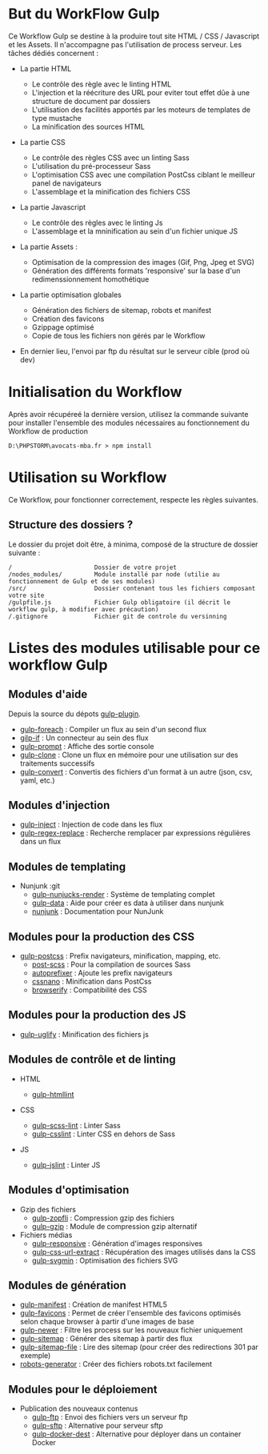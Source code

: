 # But du WorkFlow Gulp

Ce Workflow Gulp se destine à la produire tout site HTML / CSS / Javascript et les Assets.
Il n'accompagne pas l'utilisation de process serveur. Les tâches dédiés concernent :

* La partie HTML
  - Le contrôle des règle avec le linting HTML
  - L'injection et la réécriture des URL pour eviter tout effet dûe à une structure de document par dossiers
  - L'utilisation des facilités apportés par les moteurs de templates de type mustache
  - La minification des sources HTML

* La partie CSS
  - Le contrôle des règles CSS avec un linting Sass
  - L'utilisation du pré-processeur Sass
  - L'optimisation CSS avec une compilation PostCss ciblant le meilleur panel de navigateurs
  - L'assemblage et la minification des fichiers CSS
  
* La partie Javascript
  - Le contrôle des règles avec le linting Js
  - L'assemblage et la mninification au sein d'un fichier unique JS 

* La partie Assets :
  - Optimisation de la compression des images (Gif, Png, Jpeg et SVG)
  - Génération des différents formats 'responsive' sur la base d'un redimenssionnement homothétique

* La partie optimisation globales
  - Génération des fichiers de sitemap, robots et manifest
  - Création des favicons
  - Gzippage optimisé
  - Copie de tous les fichiers non gérés par le Workflow

* En dernier lieu, l'envoi par ftp du résultat sur le serveur cible (prod où dev)

# Initialisation du Workflow

Après avoir récupéreé la dernière version, utilisez la commande suivante pour installer l'ensemble des modules
nécessaires au fonctionnement du Workflow de production

```
D:\PHPSTORM\avocats-mba.fr > npm install
```

# Utilisation su Workflow

Ce Workflow, pour fonctionner correctement, respecte les règles suivantes.

## Structure des dossiers ?

Le dossier du projet doit être, à minima, composé de la structure de dossier suivante :

```
/                       Dossier de votre projet
/nodes_modules/         Module installé par node (utilie au fonctionnement de Gulp et de ses modules)
/src/                   Dossier contenant tous les fichiers composant votre site
/gulpfile.js            Fichier Gulp obligatoire (il décrit le workflow gulp, à modifier avec précaution)
/.gitignore             Fichier git de controle du versinning
```

# Listes des modules utilisable pour ce workflow Gulp

## Modules d'aide

Depuis la source du dépots [gulp-plugin](http://gulpjs.com/plugins/).

* [gulp-foreach](https://www.npmjs.com/package/gulp-foreach/) : Compiler un flux au sein d'un second flux
* [gilp-if](https://www.npmjs.com/package/gulp-if/) : Un connecteur au sein des flux
* [gulp-prompt](https://www.npmjs.com/package/gulp-prompt/) : Affiche des sortie console
* [gulp-clone](https://www.npmjs.com/package/gulp-clone/) : Clone un flux en mémoire pour une utilisation 
sur des traitements successifs
* [gulp-convert](https://www.npmjs.com/package/gulp-convert/) : Convertis des fichiers d'un format 
à un autre (json, csv, yaml, etc.)

## Modules d'injection

* [gulp-inject](https://www.npmjs.com/package/gulp-inject/) : Injection de code dans les flux
* [gulp-regex-replace](https://www.npmjs.com/package/gulp-regex-replace/) : Recherche remplacer par 
expressions régulières dans un flux

## Modules de templating

* Nunjunk :git 
  - [gulp-nunjucks-render](https://www.npmjs.com/package/gulp-nunjucks-render/) : Système de templating complet
  - [gulp-data](https://www.npmjs.com/package/gulp-data/) : Aide pour créer es data à utiliser dans nunjunk
  - [nunjunk](http://mozilla.github.io/nunjucks/templating.html) : Documentation pour NunJunk

## Modules pour la production des CSS

* [gulp-postcss](https://www.npmjs.com/package/gulp-postcss/) : Prefix navigateurs, minification, mapping, etc.
  - [post-scss](https://www.npmjs.com/package/postcss-scss) : Pour la compilation de sources Sass
  - [autoprefixer](https://www.npmjs.com/package/autoprefixer) : Ajoute les prefix navigateurs
  - [cssnano](https://www.npmjs.com/package/cssnano) : Minification dans PostCss
  - [browserify](https://www.npmjs.com/package/browserify-postcss) : Compatibilité des CSS

## Modules pour la production des JS

* [gulp-uglify](https://www.npmjs.com/package/gulp-uglify/) : Minification des fichiers js

## Modules de contrôle et de linting

* HTML
  - [gulp-htmllint](https://www.npmjs.com/package/gulp-htmllint/)
* CSS
  - [gulp-scss-lint](https://www.npmjs.com/package/gulp-scss-lint/) : Linter Sass
  - [gulp-csslint](https://www.npmjs.com/package/gulp-csslint/) : Linter CSS en dehors de Sass
  
* JS
  - [gulp-jslint](https://www.npmjs.com/package/gulp-jslint/) : Linter JS

## Modules d'optimisation

* Gzip des fichiers
  - [gulp-zopfli](https://www.npmjs.com/package/gulp-zopfli/) : Compression gzip des fichiers
  - [gulp-gzip](https://www.npmjs.com/package/gulp-gzip/) : Module de compression gzip alternatif
* Fichiers médias
  - [gulp-responsive](https://www.npmjs.com/package/gulp-responsive/) : Génération d'images responsives
  - [gulp-css-url-extract](https://www.npmjs.com/package/gulp-css-url-extract/) : Récupération des images utilisés
dans la CSS
  - [gulp-svgmin](https://www.npmjs.com/package/gulp-svgmin/) : Optimisation des fichiers SVG

## Modules de génération

* [gulp-manifest](https://www.npmjs.com/package/gulp-manifest/) : Création de manifest HTML5
* [gulp-favicons](https://www.npmjs.com/package/gulp-favicons/) : Permet de créer l'ensemble des favicons optimisés
selon chaque browser à partir d'une images de base
* [gulp-newer](https://www.npmjs.com/package/gulp-newer/) : Filtre les process sur les nouveaux fichier uniquement
* [gulp-sitemap](https://www.npmjs.com/package/gulp-sitemap/) : Générer des sitemap à partir des flux
* [gulp-sitemap-file](https://www.npmjs.com/package/gulp-sitemap-files/) : Lire des sitemap
(pour créer des redirections 301 par exemple)
* [robots-generator](https://www.npmjs.com/package/robots-generator/) : Créer des fichiers robots.txt facilement

## Modules pour le déploiement

* Publication des nouveaux contenus
  - [gulp-ftp](https://www.npmjs.com/package/gulp-ftp/) : Envoi des fichiers vers un serveur ftp
  - [gulp-sftp](https://www.npmjs.com/package/gulp-sftp/) : Alternative pour serveur sftp
  - [gulp-docker-dest](https://www.npmjs.com/package/gulp-docker-dest/) : Alternative pour déployer dans un container Docker
  